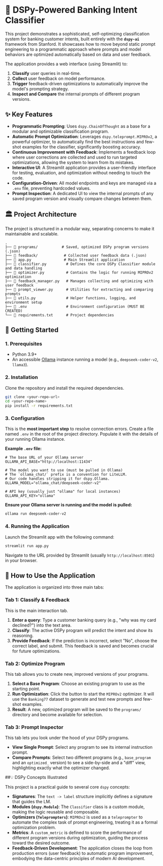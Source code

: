 # 🤖 DSPy-Powered Banking Intent Classifier

This project demonstrates a sophisticated, self-optimizing classification system for banking customer intents, built entirely with the **`dspy-ai`** framework from Stanford. It showcases how to move beyond static prompt engineering to a programmatic approach where prompts and model behaviors are optimized automatically based on data and user feedback.

The application provides a web interface (using Streamlit) to:
1.  **Classify** user queries in real-time.
2.  **Collect** user feedback on model performance.
3.  **Trigger** feedback-driven optimizations to automatically improve the model's prompting strategy.
4.  **Inspect and Compare** the internal prompts of different program versions.

## ✨ Key Features

*   **Programmatic Prompting**: Uses `dspy.ChainOfThought` as a base for a modular and optimizable classification program.
*   **Automatic Prompt Optimization**: Leverages `dspy.teleprompt.MIPROv2`, a powerful optimizer, to automatically find the best instructions and few-shot examples for the classifier, significantly boosting accuracy.
*   **Continuous Improvement with Feedback**: Implements a feedback loop where user corrections are collected and used to run targeted optimizations, allowing the system to learn from its mistakes.
*   **Interactive UI**: A Streamlit application provides a user-friendly interface for testing, evaluation, and optimization without needing to touch the code.
*   **Configuration-Driven**: All model endpoints and keys are managed via a `.env` file, preventing hardcoded values.
*   **Prompt Inspection**: A dedicated UI to view the internal prompts of any saved program version and visually compare changes between them.

## 🏛️ Project Architecture

The project is structured in a modular way, separating concerns to make it maintainable and scalable.

```
.
├── 📂 programs/           # Saved, optimized DSPy program versions (.json)
├── 📂 feedback/            # Collected user feedback data (.json)
├── 📜 app.py               # Main Streamlit application
├── 📜 classifier.py         # Defines the core DSPy Classifier module and data handling
├── 📜 optimizer.py          # Contains the logic for running MIPROv2 optimization
├── 📜 feedback_manager.py   # Manages collecting and optimizing with user feedback
├── 📜 prompt_viewer.py      # Utilities for extracting and comparing prompts
├── 📜 utils.py              # Helper functions, logging, and environment setup
├── 📜 .env                  # Environment configuration (MUST BE CREATED)
└── 📜 requirements.txt      # Project dependencies
```

## 🚀 Getting Started

### 1. Prerequisites

*   Python 3.9+
*   An accessible [Ollama](https://ollama.com/) instance running a model (e.g., `deepseek-coder-v2`, `llama3`).

### 2. Installation

Clone the repository and install the required dependencies.

```bash
git clone <your-repo-url>
cd <your-repo-name>
pip install -r requirements.txt
```

### 3. Configuration

This is the **most important step** to resolve connection errors. Create a file named `.env` in the root of the project directory. Populate it with the details of your running Ollama instance.

**Example `.env` file:**

```
# The base URL of your Ollama server
OLLAMA_API_BASE="http://localhost:11434"

# The model you want to use (must be pulled in Ollama)
# The `ollama_chat/` prefix is a convention for LiteLLM.
# Our code handles stripping it for dspy.Ollama.
OLLAMA_MODEL="ollama_chat/deepseek-coder-v2"

# API key (usually just "ollama" for local instances)
OLLAMA_API_KEY="ollama"
```

**Ensure your Ollama server is running and the model is pulled:**

```bash
ollama run deepseek-coder-v2
```

### 4. Running the Application

Launch the Streamlit app with the following command:

```bash
streamlit run app.py
```

Navigate to the URL provided by Streamlit (usually `http://localhost:8501`) in your browser.

## 📖 How to Use the Application

The application is organized into three main tabs:

### Tab 1: Classify & Feedback

This is the main interaction tab.
1.  **Enter a query**: Type a customer banking query (e.g., "why was my card declined?") into the text area.
2.  **Classify**: The active DSPy program will predict the intent and show its reasoning.
3.  **Provide Feedback**: If the prediction is incorrect, select "No", choose the correct label, and submit. This feedback is saved and becomes crucial for future optimizations.

### Tab 2: Optimize Program

This tab allows you to create new, improved versions of your programs.
1.  **Select a Base Program**: Choose an existing program to use as the starting point.
2.  **Run Optimization**: Click the button to start the `MIPROv2` optimizer. It will use the `Banking77` dataset to generate and test new prompts and few-shot examples.
3.  **Result**: A new, optimized program will be saved to the `programs/` directory and become available for selection.

### Tab 3: Prompt Inspector

This tab lets you look under the hood of your DSPy programs.
*   **View Single Prompt**: Select any program to see its internal instruction prompt.
*   **Compare Prompts**: Select two different programs (e.g., `base_program` and an `optimized_` version) to see a side-by-side and a "diff" view, highlighting exactly what the optimizer changed.

##💡 DSPy Concepts Illustrated

This project is a practical guide to several core `dspy` concepts:

*   **Signatures**: The `text -> label` structure implicitly defines a signature that guides the LM.
*   **Modules (`dspy.Module`)**: The `Classifier` class is a custom module, making the logic reusable and composable.
*   **Optimizers (`Teleprompters`)**: `MIPROv2` is used as a `teleprompter` to automate the complex task of prompt engineering, treating it as a formal optimization problem.
*   **Metrics**: A `custom_metric` is defined to score the performance of different program versions during optimization, guiding the process toward the desired outcome.
*   **Feedback-Driven Development**: The application closes the loop from production errors (user feedback) to automatic program improvement, embodying the data-centric principles of modern AI development.